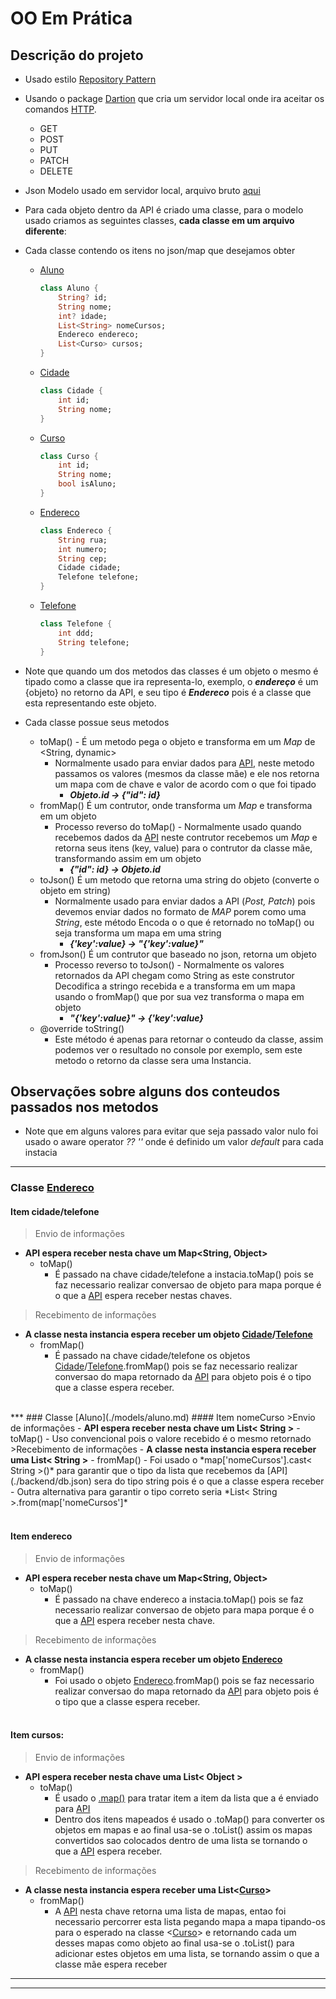 # OO Em Prática
## Descrição do projeto

- Usado estilo [Repository Pattern](../Repository_pattern/Repository_pattern.md)
- Usando o package [Dartion](https://pub.dev/packages/dartion) que cria um servidor local onde ira aceitar os comandos [HTTP](./../../../Dependencias/Rest-RestFull/Models/HTTP_Models.md).
    - GET  
    - POST 
    - PUT  
    - PATCH
    - DELETE
- Json Modelo usado em servidor local, arquivo bruto [aqui](./backend/db.json)
- Para cada objeto dentro da API é criado uma classe, para o modelo usado criamos as seguintes classes, <b>cada classe em um arquivo diferente</b>:
- Cada classe contendo os itens no json/map que desejamos obter
    - [Aluno](./models/aluno.md)
        ```dart
        class Aluno {
            String? id;
            String nome;
            int? idade;
            List<String> nomeCursos;
            Endereco endereco;
            List<Curso> cursos;
        }
        ```
    - [Cidade](./models/cidade.md)
        ```dart
        class Cidade {
            int id;
            String nome;
        }
        ```
    - [Curso](./models/curso.md)
        ```dart
        class Curso {
            int id;
            String nome;
            bool isAluno;
        }
        ```
    - [Endereco](./models/endereco.md)
        ```dart
        class Endereco {
            String rua;
            int numero;
            String cep;
            Cidade cidade;
            Telefone telefone;
        }
        ```
    - [Telefone](./models/telefone.md)
        ```dart
        class Telefone {
            int ddd;
            String telefone;
        }
        ```

- Note que quando um dos metodos das classes é um objeto o mesmo é tipado como a classe que ira representa-lo, exemplo, o <b>*endereço*</b> é um {objeto} no retorno da API, e seu tipo é <b>*Endereco*</b> pois é a classe que esta representando este objeto.
- Cada classe possue seus metodos
    - toMap() - É um metodo pega o objeto e transforma em um *Map* de <String, dynamic>
        - Normalmente usado para enviar dados para [API](./backend/db.json), neste metodo passamos os valores (mesmos da classe mãe) e ele nos retorna um mapa com de chave e valor de acordo com o que foi tipado
            - <b>*Objeto.id -> {"id": id}*</b>
    - fromMap() É um contrutor, onde transforma um *Map* e transforma em um objeto
        - Processo reverso do toMap() - Normalmente usado quando recebemos dados da [API](./backend/db.json) neste contrutor recebemos um *Map* e retorna seus itens (key, value) para o contrutor da classe mãe, transformando assim em um objeto
            - <b>*{"id": id} -> Objeto.id*</b>
    - toJson() É um metodo que retorna uma string do objeto (converte o objeto em string)
        - Normalmente usado para enviar dados a API (*Post, Patch*) pois devemos enviar dados no formato de *MAP* porem como uma *String*, este método Encoda o o que é retornado no toMap() ou seja transforma um mapa em uma string 
            - <b>*{'key':value} -> "{'key':value}"*</b>
    - fromJson() É um contrutor que baseado no json, retorna um objeto
        - Processo reverso to toJson() - Normalmente os valores retornados da API chegam como String as este construtor Decodifica a stringo recebida e a transforma em um mapa usando o fromMap() que por sua vez transforma o mapa em objeto
            - <b>*"{'key':value}" -> {'key':value}*</b>
    - @override toString()
        - Este método é apenas para retornar o conteudo da classe, assim podemos ver o resultado no console por exemplo, sem este metodo o retorno da classe sera uma Instancia.

## Observações sobre alguns dos conteudos passados nos metodos
- Note que em alguns valores para evitar que seja passado valor nulo foi usado o aware operator *?? ''* onde é definido um valor *default* para cada instacia
***
### Classe [Endereco](./models/endereco.md)
#### Item cidade/telefone
>Envio de informações
- <b>API espera receber nesta chave um Map<String, Object></b>
    - toMap()
        - É passado na chave cidade/telefone a instacia.toMap() pois se faz necessario realizar conversao de objeto para mapa porque é o que a [API](./backend/db.json) espera receber nestas chaves.
>Recebimento de informações
- <b>A classe nesta instancia espera receber um objeto [Cidade](./models/cidade.md)/[Telefone](./models/telefone.md)</b>
    - fromMap()  
        - É passado na chave cidade/telefone os objetos [Cidade](./models/cidade.md)/[Telefone](./models/telefone.md).fromMap() pois se faz necessario realizar conversao do mapa retornado da [API](./backend/db.json) para objeto pois é o tipo que a classe espera receber.
<br>
***
### Classe [Aluno](./models/aluno.md)
#### Item nomeCurso
>Envio de informações
- <b>API espera receber nesta chave um List< String ></b>
    - toMap()
        - Uso convencional pois o valore recebido é o mesmo retornado
>Recebimento de informações
- <b>A classe nesta instancia espera receber uma List< String ></b>
    - fromMap()
        - Foi usado o *map['nomeCursos'].cast< String >()* para garantir que o tipo da lista que recebemos da [API](./backend/db.json) sera do tipo string pois é o que a classe espera receber
        - Outra alternativa para garantir o tipo correto seria *List< String >.from(map['nomeCursos']*
<br><br>

#### Item endereco
>Envio de informações
- <b>API espera receber nesta chave um Map<String, Object></b>
    - toMap()
        - É passado na chave endereco a instacia.toMap() pois se faz necessario realizar conversao de objeto para mapa porque é o que a [API](./backend/db.json) espera receber nesta chave.
>Recebimento de informações
- <b>A classe nesta instancia espera receber um objeto [Endereco](./models/endereco.md)</b>
    - fromMap()
        - Foi usado o objeto [Endereco](./models/endereco.md).fromMap() pois se faz necessario realizar conversao do mapa retornado da [API](./backend/db.json) para objeto pois é o tipo que a classe espera receber.
<br><br>

#### Item cursos:
>Envio de informações
- <b>API espera receber nesta chave uma List< Object ></b>
    - toMap()
        - É usado o [.map()](../TratamentoListMap.md) para tratar item a item da lista que a é enviado para [API](./backend/db.json)
        - Dentro dos itens mapeados é usado o .toMap() para converter os objetos em mapas e ao final usa-se o .toList() assim os mapas convertidos sao colocados dentro de uma lista se tornando o que a [API](./backend/db.json) espera receber.
>Recebimento de informações
- <b>A classe nesta instancia espera receber uma List<[Curso](./models/curso.md)></b>
    - fromMap()
        - A [API](./backend/db.json) nesta chave retorna uma lista de mapas, entao foi necessario percorrer esta lista pegando mapa a mapa tipando-os para o esperado na classe <[Curso](./models/curso.md)> e retornando cada um desses mapas como objeto ao final usa-se o .toList() para adicionar estes objetos em uma lista, se tornando assim o que a classe mãe espera receber
***
---
